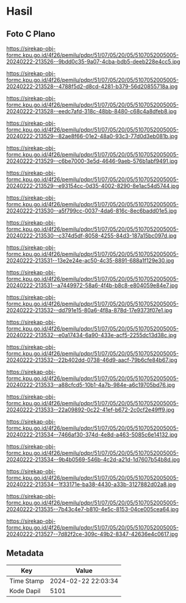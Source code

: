 # Hasil

## Foto C Plano

https://sirekap-obj-formc.kpu.go.id/4f26/pemilu/pdpr/51/07/05/20/05/5107052005005-20240222-213526--9bdd0c35-9a07-4cba-bdb5-deeb228e4cc5.jpg

https://sirekap-obj-formc.kpu.go.id/4f26/pemilu/pdpr/51/07/05/20/05/5107052005005-20240222-213528--4788f5d2-d8cd-4281-b379-56d20855718a.jpg

https://sirekap-obj-formc.kpu.go.id/4f26/pemilu/pdpr/51/07/05/20/05/5107052005005-20240222-213528--eedc7afd-318c-48bb-8480-c68c4a8dfeb8.jpg

https://sirekap-obj-formc.kpu.go.id/4f26/pemilu/pdpr/51/07/05/20/05/5107052005005-20240222-213529--82ae8f66-01e2-48a0-93c3-77d0d3eb081b.jpg

https://sirekap-obj-formc.kpu.go.id/4f26/pemilu/pdpr/51/07/05/20/05/5107052005005-20240222-213529--c6be7000-3e5d-4646-9aeb-576b1abf9491.jpg

https://sirekap-obj-formc.kpu.go.id/4f26/pemilu/pdpr/51/07/05/20/05/5107052005005-20240222-213529--e93154cc-0d35-4002-8290-8e1ac54d5744.jpg

https://sirekap-obj-formc.kpu.go.id/4f26/pemilu/pdpr/51/07/05/20/05/5107052005005-20240222-213530--a5f799cc-0037-4da6-816c-8ec6badd01e5.jpg

https://sirekap-obj-formc.kpu.go.id/4f26/pemilu/pdpr/51/07/05/20/05/5107052005005-20240222-213530--c374d5df-8058-4255-84d3-187a15bc097d.jpg

https://sirekap-obj-formc.kpu.go.id/4f26/pemilu/pdpr/51/07/05/20/05/5107052005005-20240222-213531--13e2e24e-ac50-4c35-8891-688a1f129e30.jpg

https://sirekap-obj-formc.kpu.go.id/4f26/pemilu/pdpr/51/07/05/20/05/5107052005005-20240222-213531--a7449972-58a6-4f4b-b8c8-e804059e84e7.jpg

https://sirekap-obj-formc.kpu.go.id/4f26/pemilu/pdpr/51/07/05/20/05/5107052005005-20240222-213532--dd791e15-80a6-4f8a-878d-17e9373f07e1.jpg

https://sirekap-obj-formc.kpu.go.id/4f26/pemilu/pdpr/51/07/05/20/05/5107052005005-20240222-213532--e0a17434-6a90-433e-acf5-2255dc13d38c.jpg

https://sirekap-obj-formc.kpu.go.id/4f26/pemilu/pdpr/51/07/05/20/05/5107052005005-20240222-213532--22b402dd-0738-46d9-aacf-79b6cfe84b67.jpg

https://sirekap-obj-formc.kpu.go.id/4f26/pemilu/pdpr/51/07/05/20/05/5107052005005-20240222-213533--a88cfcd5-10b1-4a7b-984e-a6c19705bd76.jpg

https://sirekap-obj-formc.kpu.go.id/4f26/pemilu/pdpr/51/07/05/20/05/5107052005005-20240222-213533--22a09892-0c22-41ef-b672-2c0cf2e49ff9.jpg

https://sirekap-obj-formc.kpu.go.id/4f26/pemilu/pdpr/51/07/05/20/05/5107052005005-20240222-213534--7466af30-374d-4e8d-a463-5085c6e14132.jpg

https://sirekap-obj-formc.kpu.go.id/4f26/pemilu/pdpr/51/07/05/20/05/5107052005005-20240222-213534--9b4b0569-546b-4c2d-a21d-1d7607b54b8d.jpg

https://sirekap-obj-formc.kpu.go.id/4f26/pemilu/pdpr/51/07/05/20/05/5107052005005-20240222-213534--1f33171e-ba38-4430-a33b-3127882d02a8.jpg

https://sirekap-obj-formc.kpu.go.id/4f26/pemilu/pdpr/51/07/05/20/05/5107052005005-20240222-213535--7b43c4e7-b810-4e5c-8153-04ce005cea64.jpg

https://sirekap-obj-formc.kpu.go.id/4f26/pemilu/pdpr/51/07/05/20/05/5107052005005-20240222-213527--7d82f2ce-309c-49b2-8347-42636e4c0617.jpg


## Metadata

| Key        | Value               |
| ---------- | ------------------- |
| Time Stamp | 2024-02-22 22:03:34 |
| Kode Dapil | 5101                |



